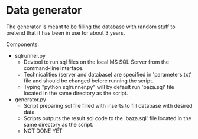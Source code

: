 # Data generator

The generator is meant to be filling the database with random stuff to pretend that it has been in use for about 3 years.

Components:

- sqlrunner.py
    - Devtool to run sql files on the local MS SQL Server from the command-line interface.
    - Technicalities (server and database) are specified in 'parameters.txt' file and should be changed before running the script.
    - Typing "python sqlrunner.py" will by default run 'baza.sql' file located in the same directory as the script.
- generator.py
    - Script preparing sql file filled with inserts to fill database with desired data.
    - Scripts outputs the result sql code to the 'baza.sql' file located in the same directory as the script.
    - NOT DONE YET
